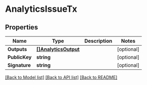 # AnalyticsIssueTx

## Properties
Name | Type | Description | Notes
------------ | ------------- | ------------- | -------------
**Outputs** | [**[]AnalyticsOutput**](AnalyticsOutput.md) |  | [optional] 
**PublicKey** | **string** |  | [optional] 
**Signature** | **string** |  | [optional] 

[[Back to Model list]](../README.md#documentation-for-models) [[Back to API list]](../README.md#documentation-for-api-endpoints) [[Back to README]](../README.md)


